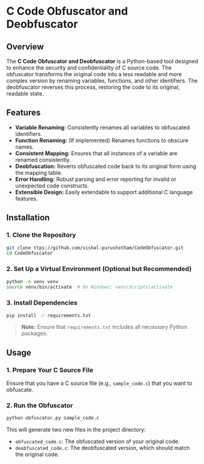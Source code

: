 # C Code Obfuscator and Deobfuscator

## Overview

The **C Code Obfuscator and Deobfuscator** is a Python-based tool designed to enhance the security and confidentiality of C source code. The obfuscator transforms the original code into a less readable and more complex version by renaming variables, functions, and other identifiers. The deobfuscator reverses this process, restoring the code to its original, readable state.

## Features

- **Variable Renaming:** Consistently renames all variables to obfuscated identifiers.
- **Function Renaming:** (If implemented) Renames functions to obscure names.
- **Consistent Mapping:** Ensures that all instances of a variable are renamed consistently.
- **Deobfuscation:** Reverts obfuscated code back to its original form using the mapping table.
- **Error Handling:** Robust parsing and error reporting for invalid or unexpected code constructs.
- **Extensible Design:** Easily extendable to support additional C language features.

## Installation

### 1. Clone the Repository

```bash
git clone ttps://github.com/vishal-purushotham/CodeObfuscator.git
cd CodeObfuscator
```

### 2. Set Up a Virtual Environment (Optional but Recommended)

```bash
python -m venv venv
source venv/bin/activate  # On Windows: venv\Scripts\activate
```

### 3. Install Dependencies

```bash
pip install -r requirements.txt
```

> **Note:** Ensure that `requirements.txt` includes all necessary Python packages.

## Usage

### 1. Prepare Your C Source File

Ensure that you have a C source file (e.g., `sample_code.c`) that you want to obfuscate.

### 2. Run the Obfuscator

```bash
python obfuscator.py sample_code.c
```

This will generate two new files in the project directory:

- `obfuscated_code.c`: The obfuscated version of your original code.
- `deobfuscated_code.c`: The deobfuscated version, which should match the original code.
